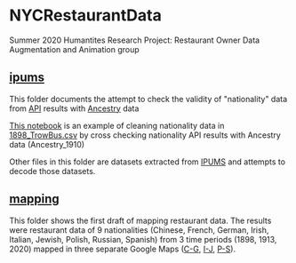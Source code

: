 # NYCRestaurantData

Summer 2020 Humantites Research Project: Restaurant Owner Data Augmentation and Animation group

## [ipums](https://github.com/CinnyLin/NYCRestaurantData/tree/master/ipums)

This folder documents the attempt to check the validity of "nationality" data from [API](https://v2.namsor.com) results with [Ancestry](https://www.ancestry.com) data

[This notebook](https://github.com/CinnyLin/NYCRestaurantData/blob/master/ipums/ancestry.ipynb) is an example of cleaning nationality data in [1898_TrowBus.csv](https://github.com/CinnyLin/NYCRestaurantData/blob/master/ipums/1898TrowBus.csv) by cross checking nationality API results with Ancestry data (Ancestry_1910)

Other files in this folder are datasets extracted from [IPUMS](http://ipums.org) and attempts to decode those datasets.

## [mapping](https://github.com/CinnyLin/NYCRestaurantData/tree/master/mapping)

This folder shows the first draft of mapping restaurant data. The results were restaurant data of 9 nationalities (Chinese, French, German, Irish, Italian, Jewish, Polish, Russian, Spanish) from 3 time periods (1898, 1913, 2020) mapped in three separate Google Maps ([C-G](https://www.google.com/maps/d/edit?mid=1PFrfCr8KN_E1bWocsUiybxfq11Zbs78M&usp=sharing), [I-J](https://www.google.com/maps/d/edit?mid=1opZ0dKMtm1kpTYMN0ObGTQWiFt1jCDBZ&usp=sharing), [P-S](https://www.google.com/maps/d/edit?mid=1p7Xs9x1QeVIP-LyQsHSvK8M3nEMVazxq&usp=sharing)).
